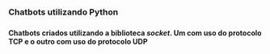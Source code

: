 ### Chatbots utilizando Python <h3>

#### Chatbots criados utilizando a biblioteca *socket*. Um com uso do protocolo TCP e o outro com uso do protocolo UDP  <h4>
